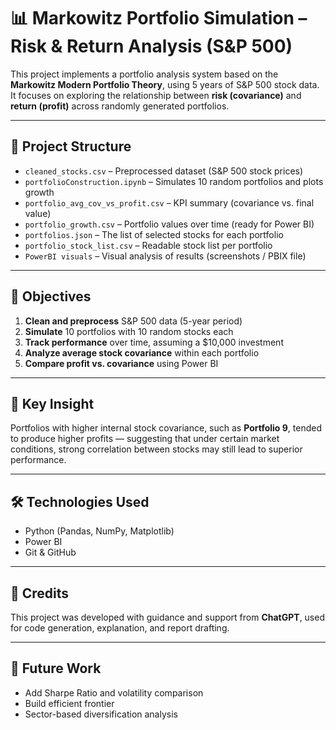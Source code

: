 # 📊 Markowitz Portfolio Simulation – Risk & Return Analysis (S&P 500)

This project implements a portfolio analysis system based on the **Markowitz Modern Portfolio Theory**, using 5 years of S&P 500 stock data. It focuses on exploring the relationship between **risk (covariance)** and **return (profit)** across randomly generated portfolios.

---

## 📁 Project Structure

- `cleaned_stocks.csv` – Preprocessed dataset (S&P 500 stock prices)
- `portfolioConstruction.ipynb` – Simulates 10 random portfolios and plots growth
- `portfolio_avg_cov_vs_profit.csv` – KPI summary (covariance vs. final value)
- `portfolio_growth.csv` – Portfolio values over time (ready for Power BI)
- `portfolios.json` – The list of selected stocks for each portfolio
- `portfolio_stock_list.csv` – Readable stock list per portfolio
- `PowerBI visuals` – Visual analysis of results (screenshots / PBIX file)

---

## 🎯 Objectives

1. **Clean and preprocess** S&P 500 data (5-year period)
2. **Simulate** 10 portfolios with 10 random stocks each
3. **Track performance** over time, assuming a $10,000 investment
4. **Analyze average stock covariance** within each portfolio
5. **Compare profit vs. covariance** using Power BI

---

## 🧠 Key Insight

Portfolios with higher internal stock covariance, such as **Portfolio 9**, tended to produce higher profits — suggesting that under certain market conditions, strong correlation between stocks may still lead to superior performance.

---

## 🛠 Technologies Used

- Python (Pandas, NumPy, Matplotlib)
- Power BI
- Git & GitHub

---

## 🤖 Credits

This project was developed with guidance and support from **ChatGPT**, used for code generation, explanation, and report drafting.

---

## 📌 Future Work

- Add Sharpe Ratio and volatility comparison
- Build efficient frontier
- Sector-based diversification analysis
